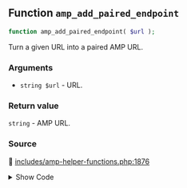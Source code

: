 ## Function `amp_add_paired_endpoint`

```php
function amp_add_paired_endpoint( $url );
```

Turn a given URL into a paired AMP URL.

### Arguments

* `string $url` - URL.

### Return value

`string` - AMP URL.

### Source

:link: [includes/amp-helper-functions.php:1876](/includes/amp-helper-functions.php#L1876-L1888)

<details>
<summary>Show Code</summary>

```php
function amp_add_paired_endpoint( $url ) {
	try {
		return Services::get( 'paired_routing' )->add_endpoint( $url );
	} catch ( InvalidService $e ) {
		if ( ! amp_is_enabled() ) {
			$reason = __( 'Function called while AMP is disabled via `amp_is_enabled` filter.', 'amp' );
		} else {
			$reason = __( 'Function cannot be called before services are registered.', 'amp' );
		}
		_doing_it_wrong( __FUNCTION__, esc_html( $reason ) . ' ' . esc_html( $e->getMessage() ), '2.1.1' );
		return $url;
	}
}
```

</details>
